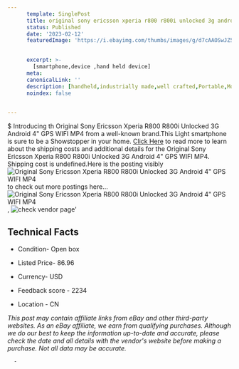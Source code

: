 ```yaml
---
      template: SinglePost
      title: original sony ericsson xperia r800 r800i unlocked 3g android 4 gps wifi mp4
      status: Published
      date: '2023-02-12'
      featuredImage: 'https://i.ebayimg.com/thumbs/images/g/d7cAAOSwJZ5fq66n/s-l225.jpg'
       

      excerpt: >-
        [smartphone,device ,hand held device]
      meta:
      canonicalLink: ''
      description: [handheld,industrially made,well crafted,Portable,Mobile,Compact,Convenient,Lightweight,Maneuverable,Man-portable,Miniature,Carriable,Hand-held,Light,Holdable,Transportable,Mobile device,Pocket-sized,On-the-go,Wireless,Cordless,Compact size,Convenient size, smartphone,device ,hand held device]
      noindex: false
      

---
```

$
      Introducing th Original Sony Ericsson Xperia R800 R800i Unlocked 3G Android  4" GPS WIFI MP4 from a well-known brand.This Light smartphone is sure to be a Showstopper in your home. [Click Here](https://www.ebay.com/itm/174553745471?hash=item28a436c83f%3Ag%3Ad7cAAOSwJZ5fq66n&mkevt=1&mkcid=1&mkrid=711-53200-19255-0&campid=%253CePNCampaignId%253E&customid=%253CreferenceId%253E&toolid=10049) to read more to learn about the shipping costs and additional details for the Original Sony Ericsson Xperia R800 R800i Unlocked 3G Android  4" GPS WIFI MP4. Shipping cost is undefined.Here is the posting visibly ![Original Sony Ericsson Xperia R800 R800i Unlocked 3G Android  4" GPS WIFI MP4](https://i.ebayimg.com/thumbs/images/g/d7cAAOSwJZ5fq66n/s-l225.jpg) to check out more postings here... ![Original Sony Ericsson Xperia R800 R800i Unlocked 3G Android  4" GPS WIFI MP4](https://i.ebayimg.com/images/g/d7cAAOSwJZ5fq66n/s-l960.jpg), ![check vendor page]()'

      

 ## Technical Facts 



     
      

 - Condition- Open box 


      

 - Listed Price- 86.96 


      

 - Currency- USD 


      

 - Feedback score - 2234 


      

 - Location - CN 


      
      

 *_This post may contain affiliate links from eBay and other third-party websites. As an eBay affiliate, we earn from qualifying purchases. Although we do our best to keep the information up-to-date and accurate, please check the date and all details with the vendor's website before making a purchase. Not all data may be accurate._*




      -
